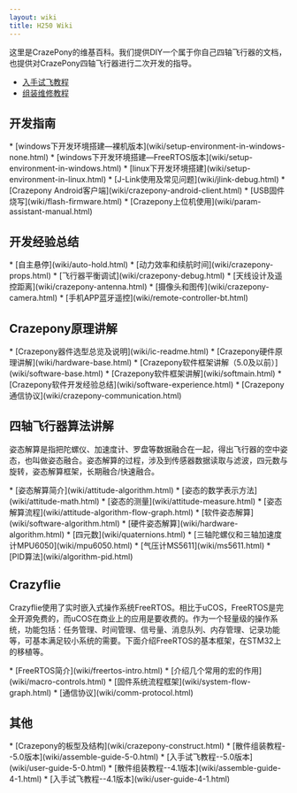 ```yaml
---
layout: wiki
title: H250 Wiki
---
```


<div class="jumbotron">
    <p class="lead">这里是CrazePony的维基百科。我们提供DIY一个属于你自己四轴飞行器的文档，也提供对CrazePony四轴飞行器进行二次开发的指导。 </p>
</div>

* [入手试飞教程](wiki/user-guide.html)
* [组装维修教程](wiki/assemble-guide.html)

<h2 id="rd">开发指南</h2>
* [windows下开发环境搭建—裸机版本](wiki/setup-environment-in-windows-none.html)
* [windows下开发环境搭建—FreeRTOS版本](wiki/setup-environment-in-windows.html)
* [linux下开发环境搭建](wiki/setup-environment-in-linux.html)
* [J-Link使用及常见问题](wiki/jlink-debug.html)
* [Crazepony Android客户端](wiki/crazepony-android-client.html)
* [USB固件烧写](wiki/flash-firmware.html)
* [Crazepony上位机使用](wiki/param-assistant-manual.html)

<h2 id="exp">开发经验总结</h2>
* [自主悬停](wiki/auto-hold.html)
* [动力效率和续航时间](wiki/crazepony-props.html)
* [飞行器平衡调试](wiki/crazepony-debug.html)
* [天线设计及遥控距离](wiki/crazepony-antenna.html)
* [摄像头和图传](wiki/crazepony-camera.html)
* [手机APP蓝牙遥控](wiki/remote-controller-bt.html)

<h2>Crazepony原理讲解</h2>
* [Crazepony器件选型总览及说明](wiki/ic-readme.html)
* [Crazepony硬件原理讲解](wiki/hardware-base.html)
* [Crazepony软件框架讲解（5.0及以前）](wiki/software-base.html)
* [Crazepony软件框架讲解](wiki/softmain.html)
* [Crazepony软件开发经验总结](wiki/software-experience.html)
* [Crazepony通信协议](wiki/crazepony-communication.html)

<h2 id="quadcopter-dev">四轴飞行器算法讲解</h2>
<p>姿态解算是指把陀螺仪、加速度计、罗盘等数据融合在一起，得出飞行器的空中姿态，也叫做姿态融合。姿态解算的过程，涉及到传感器数据读取与滤波，四元数与旋转，姿态解算框架，长期融合/快速融合。</p>
* [姿态解算简介](wiki/attitude-algorithm.html)
* [姿态的数学表示方法](wiki/attitude-math.html)
* [姿态的测量](wiki/attitude-measure.html)
* [姿态解算流程](wiki/attitude-algorithm-flow-graph.html)
* [软件姿态解算](wiki/software-algorithm.html)
* [硬件姿态解算](wiki/hardware-algorithm.html)
* [四元数](wiki/quaternions.html)
* [三轴陀螺仪和三轴加速度计MPU6050](wiki/mpu6050.html)
* [气压计MS5611](wiki/ms5611.html)
* [PID算法](wiki/algorithm-pid.html)

<h2 id="crazyflie">Crazyflie</h2>
<p>Crazyflie使用了实时嵌入式操作系统FreeRTOS。相比于uCOS，FreeRTOS是完全开源免费的，而uCOS在商业上的应用是要收费的。作为一个轻量级的操作系统，功能包括：任务管理、时间管理、信号量、消息队列、内存管理、记录功能等，可基本满足较小系统的需要。下面介绍FreeRTOS的基本框架，在STM32上的移植等。</p>
* [FreeRTOS简介](wiki/freertos-intro.html)
* [介绍几个常用的宏的作用](wiki/macro-controls.html)
* [固件系统流程框架](wiki/system-flow-graph.html)
* [通信协议](wiki/comm-protocol.html)

<h2 id="other">其他</h2>
* [Crazepony的板型及结构](wiki/crazepony-construct.html)
* [散件组装教程--5.0版本](wiki/assemble-guide-5-0.html)
* [入手试飞教程--5.0版本](wiki/user-guide-5-0.html)
* [散件组装教程--4.1版本](wiki/assemble-guide-4-1.html)
* [入手试飞教程--4.1版本](wiki/user-guide-4-1.html)
